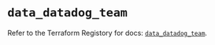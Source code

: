 # `data_datadog_team`

Refer to the Terraform Registory for docs: [`data_datadog_team`](https://registry.terraform.io/providers/datadog/datadog/3.29.0/docs/data-sources/team).
